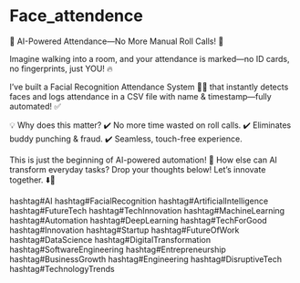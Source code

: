 # Face_attendence
🚀 AI-Powered Attendance—No More Manual Roll Calls! 🎯

Imagine walking into a room, and your attendance is marked—no ID cards, no fingerprints, just YOU! 🔥

I’ve built a Facial Recognition Attendance System 📸✨ that instantly detects faces and logs attendance in a CSV file with name & timestamp—fully automated! ✅

💡 Why does this matter?
✔️ No more time wasted on roll calls.
✔️ Eliminates buddy punching & fraud.
✔️ Seamless, touch-free experience.

This is just the beginning of AI-powered automation! 🚀 How else can AI transform everyday tasks? Drop your thoughts below! Let’s innovate together. ⬇️💬

hashtag#AI hashtag#FacialRecognition hashtag#ArtificialIntelligence hashtag#FutureTech hashtag#TechInnovation hashtag#MachineLearning hashtag#Automation hashtag#DeepLearning hashtag#TechForGood hashtag#Innovation hashtag#Startup hashtag#FutureOfWork hashtag#DataScience hashtag#DigitalTransformation hashtag#SoftwareEngineering hashtag#Entrepreneurship hashtag#BusinessGrowth hashtag#Engineering hashtag#DisruptiveTech hashtag#TechnologyTrends
